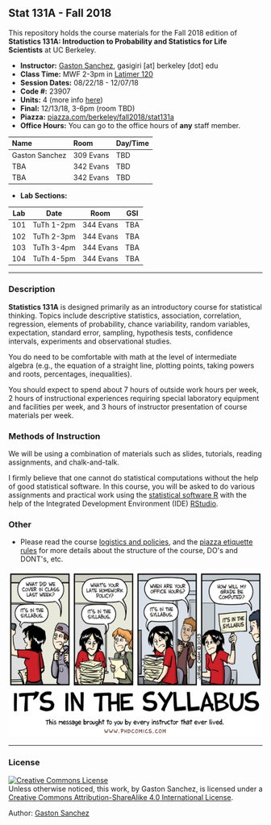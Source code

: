 ## Stat 131A - Fall 2018

This repository holds the course materials for the Fall 2018 edition of 
__Statistics 131A: Introduction to Probability and Statistics for Life Scientists__ at UC Berkeley.


- __Instructor:__ [Gaston Sanchez](http://gastonsanchez.com), gasigiri [at] berkeley [dot] edu
- __Class Time:__ MWF 2-3pm in [Latimer 120](http://www.berkeley.edu/map?latimer)
- __Session Dates:__ 08/22/18 - 12/07/18
- __Code #:__ 23907
- __Units:__ 4 (more info [here](http://classes.berkeley.edu/content/2018-fall-stat-131A-001-lec-001))
- __Final:__ 12/13/18, 3-6pm (room TBD)
- __Piazza:__ [piazza.com/berkeley/fall2018/stat131a](https://piazza.com/berkeley/fall2018/stat131a)
- __Office Hours:__ You can go to the office hours of __any__ staff member.

| Name           | Room      | Day/Time            |
|:---------------|:----------|:--------------------|
| Gaston Sanchez | 309 Evans |   TBD               |
| TBA            | 342 Evans |   TBD               |
| TBA            | 342 Evans |   TBD               |


- __Lab Sections:__

| Lab | Date        | Room         | GSI             |
|-----|-------------|--------------|-----------------|
| 101 | TuTh 1-2pm  | 344 Evans    | TBA             |
| 102 | TuTh 2-3pm  | 344 Evans    | TBA             |
| 103 | TuTh 3-4pm  | 344 Evans    | TBA             |
| 104 | TuTh 4-5pm  | 344 Evans    | TBA             |


-----


### Description

__Statistics 131A__ is designed primarily as an introductory course for statistical thinking. Topics include descriptive statistics, association, correlation, regression, elements of probability, chance variability, random variables, expectation, standard error, sampling, hypothesis tests, confidence intervals, experiments and observational studies.

You do need to be comfortable with math at the level of intermediate algebra (e.g., the equation of a straight line, plotting points, taking powers and roots, percentages, inequalities).

You should expect to spend about 7 hours of outside work hours per week, 2 hours of instructional experiences requiring special laboratory equipment and facilities per week, and 3 hours of instructor presentation of course materials per week.


### Methods of Instruction

We will be using a combination of materials such as slides, tutorials, 
reading assignments, and chalk-and-talk.

I firmly believe that one cannot do statistical computations without the help of good statistical software. In this course, you will be asked to do various assignments and practical work using the [statistical software R](https://www.r-project.org/) with the help of the Integrated Development Environment (IDE) [RStudio](https://www.rstudio.com/).



### Other

- Please read the course [logistics and policies](syllabus/policies.md), and the [piazza etiquette rules](syllabus/piazza.md) for more details
about the structure of the course, DO's and DONT's, etc.

<a href="syllabus/policies.md"><img src="images/it-is-in-the-syllabus.png" width="580" height="330"></a>



-----

### License

<a rel="license" href="http://creativecommons.org/licenses/by-sa/4.0/"><img alt="Creative Commons License" style="border-width:0" src="https://i.creativecommons.org/l/by-sa/4.0/88x31.png" /></a><br />Unless otherwise noticed, this work, by Gaston Sanchez, is licensed under a <a rel="license" href="http://creativecommons.org/licenses/by-sa/4.0/">Creative Commons Attribution-ShareAlike 4.0 International License</a>.

Author: [Gaston Sanchez](http://gastonsanchez.com)
